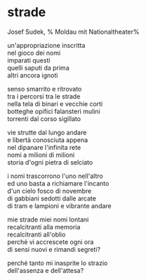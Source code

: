 # strade

Josef Sudek, %
Moldau mit Nationaltheater%

un'appropriazione inscritta  
nel gioco dei nomi  
imparati questi  
quelli saputi da prima  
altri ancora ignoti

senso smarrito e ritrovato  
tra i percorsi tra le strade  
nella tela di binari e vecchie corti  
botteghe opifici falansteri mulini  
torrenti dal corso sigillato

vie strutte dal lungo andare  
e libertà conosciuta appena  
nel dipanare l'infinita rete  
nomi a milioni di milioni  
storia d'ogni pietra di selciato

i nomi trascorrono l'uno nell'altro  
ed uno basta a richiamare l'incanto  
d'un cielo fosco di novembre  
di gabbiani sedotti dalle arcate  
di tram e lampioni e vibrante andare

mie strade miei nomi lontani  
recalcitranti alla memoria  
recalcitranti all'oblio  
perché vi accrescete ogni ora  
di sensi nuovi e rimandi segreti?

perché tanto mi inasprite lo strazio  
dell'assenza e dell'attesa?
